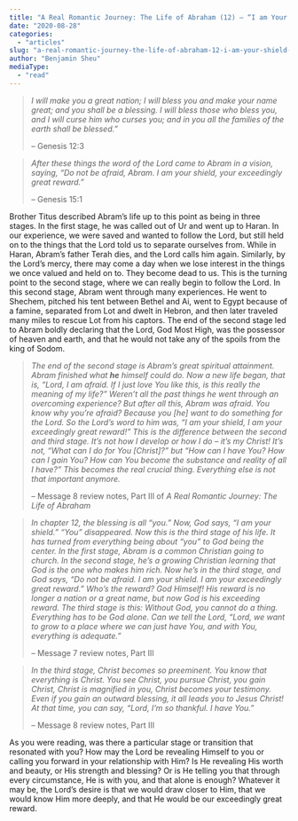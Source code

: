```yaml
---
title: "A Real Romantic Journey: The Life of Abraham (12) – “I am Your Shield, Your Exceedingly Great Reward”"
date: "2020-08-28"
categories: 
  - "articles"
slug: "a-real-romantic-journey-the-life-of-abraham-12-i-am-your-shield-your-exceedingly-great-reward"
author: "Benjamin Sheu"
mediaType: 
  - "read"
---
```


> _I will make you a great nation; I will bless you and make your name great; and you shall be a blessing. I will bless those who bless you, and I will curse him who curses you; and in you all the families of the earth shall be blessed.”_
> 
> – Genesis 12:3

> _After these things the word of the Lord came to Abram in a vision, saying, “Do not be afraid, Abram. I am your shield, your exceedingly great reward.”_
> 
> – Genesis 15:1

Brother Titus described Abram’s life up to this point as being in three stages. In the first stage, he was called out of Ur and went up to Haran. In our experience, we were saved and wanted to follow the Lord, but still held on to the things that the Lord told us to separate ourselves from. While in Haran, Abram’s father Terah dies, and the Lord calls him again. Similarly, by the Lord’s mercy, there may come a day when we lose interest in the things we once valued and held on to. They become dead to us. This is the turning point to the second stage, where we can really begin to follow the Lord. In this second stage, Abram went through many experiences. He went to Shechem, pitched his tent between Bethel and Ai, went to Egypt because of a famine, separated from Lot and dwelt in Hebron, and then later traveled many miles to rescue Lot from his captors. The end of the second stage led to Abram boldly declaring that the Lord, God Most High, was the possessor of heaven and earth, and that he would not take any of the spoils from the king of Sodom. 

> _The end of the second stage is Abram’s great spiritual attainment. Abram finished what_ **_he_** _himself could do. Now a new life began, that is, “Lord, I am afraid. If I just love You like this, is this really the meaning of my life?” Weren’t all the past things he went through an overcoming experience? But after all this, Abram was afraid. You know why you’re afraid? Because you \[he\] want to do something for the Lord. So the Lord’s word to him was, “I am your shield, I am your exceedingly great reward!” This is the difference between the second and third stage. It’s not how I develop or how I do – it’s my Christ! It’s not, “What can I do for You \[Christ\]?” but “How can I have You? How can I gain You? How can You become the substance and reality of all I have?” This becomes the real crucial thing. Everything else is not that important anymore._
> 
> – Message 8 review notes, Part III of _A Real Romantic Journey: The Life of Abraham_

> _In chapter 12, the blessing is all “you.” Now, God says, “I am your shield.” “You” disappeared. Now this is the third stage of his life. It has turned from everything being about “you” to God being the center. In the first stage, Abram is a common Christian going to church. In the second stage, he’s a growing Christian learning that God is the one who makes him rich. Now he’s in the third stage, and God says, “Do not be afraid. I am your shield. I am your exceedingly great reward.” Who’s the reward? God Himself! His reward is no longer a nation or a great name, but now God is his exceeding reward. The third stage is this: Without God, you cannot do a thing. Everything has to be God alone. Can we tell the Lord, “Lord, we want to grow to a place where we can just have You, and with You, everything is adequate.”_
> 
> – Message 7 review notes, Part III

> _In the third stage, Christ becomes so preeminent. You know that everything is Christ. You see Christ, you pursue Christ, you gain Christ, Christ is magnified in you, Christ becomes your testimony. Even if you gain an outward blessing, it all leads you to Jesus Christ! At that time, you can say, “Lord, I’m so thankful. I have You.”_
> 
> – Message 8 review notes, Part III

As you were reading, was there a particular stage or transition that resonated with you? How may the Lord be revealing Himself to you or calling you forward in your relationship with Him? Is He revealing His worth and beauty, or His strength and blessing? Or is He telling you that through every circumstance, He is with you, and that alone is enough? Whatever it may be, the Lord’s desire is that we would draw closer to Him, that we would know Him more deeply, and that He would be our exceedingly great reward.
